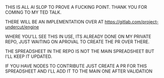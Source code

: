 THIS IS ALL AI SLOP TO PROVE A FUCKING POINT. THANK YOU FOR COMING TO MY TED TALK.

THERE WILL BE AN IMPLEMENTATION OVER AT https://gitlab.com/project-undercut/engine 

WHERE YOU'LL SEE THIS IN USE, ITS ALREADY DONE ON MY PRIVATE REPO, JUST WAITING ON APROVAL TO CREATE THE PR OVER THERE.

THE SPREADSHEET IN THE REPO IS NOT THE MAIN SPREADSHEET BUT I'LL KEEP IT UPDATED.

IF YOU HAVE NODES TO CONTRIBUTE JUST CREATE A PR FOR THIS SPREADSHEET AND I'LL ADD IT TO THE MAIN ONE AFTER VALIDATION
